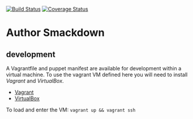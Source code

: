 [![Build Status](https://travis-ci.org/jonnybazookatone/authorsmackdown.svg?branch=master)](https://travis-ci.org/jonnybazookatone/authorsmackdown)
[![Coverage Status](https://coveralls.io/repos/jonnybazookatone/authorsmackdown/badge.svg?branch=master&service=github)](https://coveralls.io/github/jonnybazookatone/authorsmackdown?branch=master)
# Author Smackdown

## development

A Vagrantfile and puppet manifest are available for development within a virtual machine. To use the vagrant VM defined here you will need to install *Vagrant* and *VirtualBox*. 

  * [Vagrant](https://docs.vagrantup.com)
  * [VirtualBox](https://www.virtualbox.org)

To load and enter the VM: `vagrant up && vagrant ssh`

